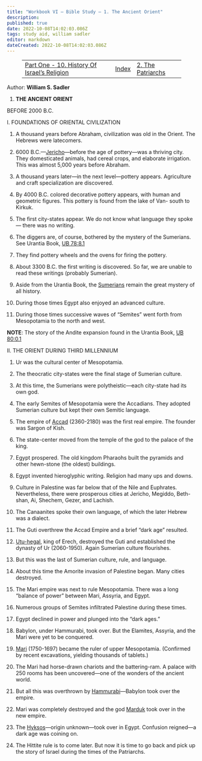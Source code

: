 ```yaml
---
title: "Workbook VI — Bible Study — 1. The Ancient Orient"
description: 
published: true
date: 2022-10-08T14:02:03.086Z
tags: study aid, william sadler
editor: markdown
dateCreated: 2022-10-08T14:02:03.086Z
---
```


<figure class="table chapter-navigator">
	<table>
		<tbody>
		<tr>
			<td><a href="/en/article/William_S_Sadler/Workbook_6_Bible_Study/History_1_10">Part One - 10. History Of Israel’s Religion</a></td>
			<td><a href="/en/article/William_S_Sadler/Workbook_6_Bible_Study/Index">Index</a></td>
			<td><a href="/en/article/William_S_Sadler/Workbook_6_Bible_Study/History_2_2">2. The Patriarchs</a></td>
		</tr>
		</tbody>
	</table>
</figure>

Author: **William S. Sadler**


1. **THE ANCIENT ORIENT**

BEFORE 2000 B.C.

I. FOUNDATIONS OF ORIENTAL CIVILIZATION

1. A thousand years before Abraham, civilization was old in the Orient. The Hebrews were latecomers.

2. 6000 B.C.—[Jericho](https://en.wikipedia.org/wiki/Jericho)—before the age of pottery—was a thriving city. They domesticated animals, had cereal crops, and elaborate irrigation. This was almost 5,000 years before Abraham.

3. A thousand years later—in the next level—pottery appears. Agriculture and craft specialization are discovered.

4. By 4000 B.C. colored decorative pottery appears, with human and geometric figures. This pottery is found from the lake of Van- south to Kirkuk.

5. The first city-states appear. We do not know what language they spoke— there was no writing.

6. The diggers are, of course, bothered by the mystery of the Sumerians. See Urantia Book, [UB 78:8.1](/en/The_Urantia_Book/78#p8_1)

7. They find pottery wheels and the ovens for firing the pottery.

8. About 3300 B.C. the first writing is discovered. So far, we are unable to read these writings (probably Sumerian).

9. Aside from the Urantia Book, the [Sumerians](https://en.wikipedia.org/wiki/Sumer) remain the great mystery of all history.

10. During those times Egypt also enjoyed an advanced culture.

11. During those times successive waves of “Semites” went forth from Mesopotamia to the north and west.

**NOTE**: The story of the Andite expansion found in the Urantia Book, [UB 80:0.1](/en/The_Urantia_Book/80#p0_1)

II. THE ORIENT DURING THIRD MILLENNIUM

1. Ur was the cultural center of Mesopotamia.

2. The theocratic city-states were the final stage of Sumerian culture.

3. At this time, the Sumerians were polytheistic—each city-state had its own god.

4. The early Semites of Mesopotamia were the Accadians. They adopted Sumerian culture but kept their own Semitic language.

5. The empire of [Accad](http://www.christiananswers.net/dictionary/accad.html) (2360-2180) was the first real empire. The founder was Sargon of Kish.

6. The state-center moved from the temple of the god to the palace of the king.

7. Egypt prospered. The old kingdom Pharaohs built the pyramids and other hewn-stone (the oldest) buildings.

8. Egypt invented hieroglyphic writing. Religion had many ups and downs.

9. Culture in Palestine was far below that of the Nile and Euphrates. Nevertheless, there were prosperous cities at Jericho, Megiddo, Beth-shan, Ai, Shechem, Gezer, and Lachish.

10. The Canaanites spoke their own language, of which the later Hebrew was a dialect.

11. The Guti overthrew the Accad Empire and a brief “dark age” resulted.

12. [Utu-hegal](https://en.wikipedia.org/wiki/Utu-hengal), king of Erech, destroyed the Guti and established the dynasty of Ur (2060-1950). Again Sumerian culture flourishes.

13. But this was the last of Sumerian culture, rule, and language.

14. About this time the Amorite invasion of Palestine began. Many cities destroyed.

15. The Mari empire was next to rule Mesopotamia. There was a long “balance of power” between Mari, Assyria, and Egypt.

16. Numerous groups of Semites infiltrated Palestine during these times.

17. Egypt declined in power and plunged into the “dark ages.”

18. Babylon, under Hammurabi, took over. But the Elamites, Assyria, and the Mari were yet to be conquered.

19. [Mari](https://en.wikipedia.org/wiki/Mari,_Syria) (1750-1697) became the ruler of upper Mesopotamia. (Confirmed by recent excavations, yielding thousands of tablets.)

20. The Mari had horse-drawn chariots and the battering-ram. A palace with 250 rooms has been uncovered—one of the wonders of the ancient world.

21. But all this was overthrown by [Hammurabi](https://en.wikipedia.org/wiki/Hammurabi)—Babylon took over the empire.

22. Mari was completely destroyed and the god [Marduk](https://en.wikipedia.org/wiki/Marduk) took over in the new empire.

23. The [Hyksos](https://en.wikipedia.org/wiki/Hyksos)—origin unknown—took over in Egypt. Confusion reigned—a dark age was coining on.

24. The Hittite rule is to come later. But now it is time to go back and pick up the story of Israel during the times of the Patriarchs.


<br>

